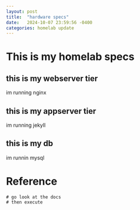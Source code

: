 ```yaml
---
layout: post
title:  "hardware specs"
date:   2024-10-07 23:59:56 -0400
categories: homelab update
---
```


# This is my homelab specs

## this is my webserver tier

im running nginx 

## this is my appserver tier 

im running jekyll

## this is my db 

im runnin mysql 

# Reference

```
# go look at the docs
# then execute
```

